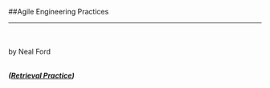 <!-- .slide: data-background="resources/footer.svg" data-background-size="contain" data-background-position="bottom"  -->

##Agile Engineering Practices
- - -
<br/>
<br/>
by Neal Ford
<br/>
<br/>

_**([Retrieval Practice](https://goo.gl/forms/fn6l5ExFmnUBVSk32))**_  <!-- .element: style="color:maroon; font-size: .5em" -->
<br/>
<br/>
<br/>
<br/>
<br/>
<br/>
<br/>
<br/>
<br/>
<br/>
<br/>
<br/>
<br/>
<br/>
<br/>
<br/>
<br/>
<br/>
<br/>
<br/>
<br/>
<br/>
<br/>
<br/>
<br/>
<br/>
<aside class="notes">
</aside>


